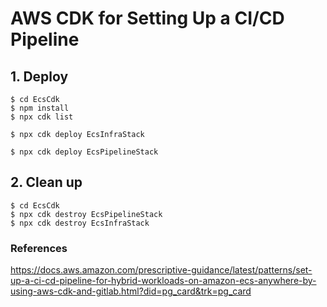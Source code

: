 # AWS CDK for Setting Up a CI/CD Pipeline

## 1. Deploy

```
$ cd EcsCdk
$ npm install
$ npx cdk list
```

```
$ npx cdk deploy EcsInfraStack
```

```
$ npx cdk deploy EcsPipelineStack
```

## 2. Clean up

```
$ cd EcsCdk
$ npx cdk destroy EcsPipelineStack
$ npx cdk destroy EcsInfraStack
```

### References

https://docs.aws.amazon.com/prescriptive-guidance/latest/patterns/set-up-a-ci-cd-pipeline-for-hybrid-workloads-on-amazon-ecs-anywhere-by-using-aws-cdk-and-gitlab.html?did=pg_card&trk=pg_card